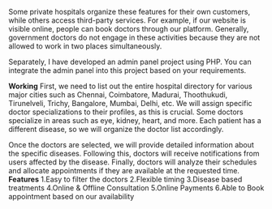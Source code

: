 Some private hospitals organize these features for their own customers, while others access third-party services. For example, if our website is visible online, people can book doctors through our platform. Generally, government doctors do not engage in these activities because they are not allowed to work in two places simultaneously.

Separately, I have developed an admin panel project using PHP. You can integrate the admin panel into this project based on your requirements.

**Working**
First, we need to list out the entire hospital directory for various major cities such as Chennai, Coimbatore, Madurai, Thoothukudi, Tirunelveli, Trichy, Bangalore, Mumbai, Delhi, etc. We will assign specific doctor specializations to their profiles, as this is crucial. Some doctors specialize in areas such as eye, kidney, heart, and more. Each patient has a different disease, so we will organize the doctor list accordingly.

Once the doctors are selected, we will provide detailed information about the specific diseases. Following this, doctors will receive notifications from users affected by the disease. Finally, doctors will analyze their schedules and allocate appointments if they are available at the requested time.
**Features**
1.Easy to filter the doctors
2.Flexible timing
3.Disease based treatments
4.Online & Offline Consultation
5.Online Payments
6.Able to Book appointment based on our availability
